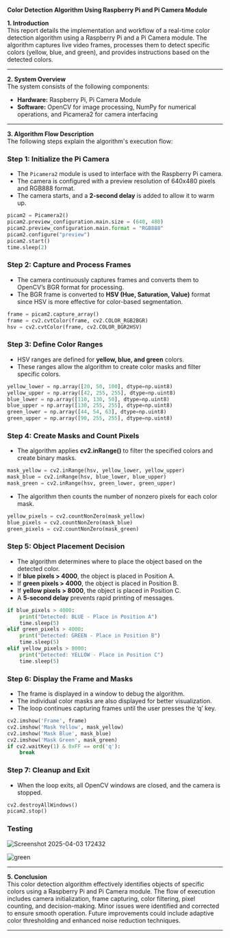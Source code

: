 **Color Detection Algorithm Using Raspberry Pi and Pi Camera Module** 

**1. Introduction**  
This report details the implementation and workflow of a real-time color detection algorithm using a Raspberry Pi and a Pi Camera module. The algorithm captures live video frames, processes them to detect specific colors (yellow, blue, and green), and provides instructions based on the detected colors.

---

**2. System Overview**  
The system consists of the following components:
- **Hardware:** Raspberry Pi, Pi Camera Module
- **Software:** OpenCV for image processing, NumPy for numerical operations, and Picamera2 for camera interfacing

---

**3. Algorithm Flow Description**  
The following steps explain the algorithm's execution flow:

### **Step 1: Initialize the Pi Camera**  
- The `Picamera2` module is used to interface with the Raspberry Pi camera.
- The camera is configured with a preview resolution of 640x480 pixels and RGB888 format.
- The camera starts, and a **2-second delay** is added to allow it to warm up.

```python
picam2 = Picamera2()
picam2.preview_configuration.main.size = (640, 480)
picam2.preview_configuration.main.format = "RGB888"
picam2.configure("preview")
picam2.start()
time.sleep(2)
```

### **Step 2: Capture and Process Frames**  
- The camera continuously captures frames and converts them to OpenCV’s BGR format for processing.
- The BGR frame is converted to **HSV (Hue, Saturation, Value)** format since HSV is more effective for color-based segmentation.

```python
frame = picam2.capture_array()
frame = cv2.cvtColor(frame, cv2.COLOR_RGB2BGR)
hsv = cv2.cvtColor(frame, cv2.COLOR_BGR2HSV)
```

### **Step 3: Define Color Ranges**  
- HSV ranges are defined for **yellow, blue, and green** colors.
- These ranges allow the algorithm to create color masks and filter specific colors.

```python
yellow_lower = np.array([20, 50, 100], dtype=np.uint8)
yellow_upper = np.array([42, 255, 255], dtype=np.uint8)
blue_lower = np.array([110, 130, 50], dtype=np.uint8)
blue_upper = np.array([130, 255, 255], dtype=np.uint8)
green_lower = np.array([44, 54, 63], dtype=np.uint8)
green_upper = np.array([90, 255, 255], dtype=np.uint8)
```

### **Step 4: Create Masks and Count Pixels**  
- The algorithm applies **cv2.inRange()** to filter the specified colors and create binary masks.

```python
mask_yellow = cv2.inRange(hsv, yellow_lower, yellow_upper)
mask_blue = cv2.inRange(hsv, blue_lower, blue_upper)
mask_green = cv2.inRange(hsv, green_lower, green_upper)
```

- The algorithm then counts the number of nonzero pixels for each color mask.

```python
yellow_pixels = cv2.countNonZero(mask_yellow)
blue_pixels = cv2.countNonZero(mask_blue)
green_pixels = cv2.countNonZero(mask_green)
```

### **Step 5: Object Placement Decision**  
- The algorithm determines where to place the object based on the detected color.
- If **blue pixels > 4000**, the object is placed in Position A.
- If **green pixels > 4000**, the object is placed in Position B.
- If **yellow pixels > 8000**, the object is placed in Position C.
- A **5-second delay** prevents rapid printing of messages.

```python
if blue_pixels > 4000:
    print("Detected: BLUE - Place in Position A")
    time.sleep(5)
elif green_pixels > 4000:
    print("Detected: GREEN - Place in Position B")
    time.sleep(5)
elif yellow_pixels > 8000:
    print("Detected: YELLOW - Place in Position C")
    time.sleep(5)
```

### **Step 6: Display the Frame and Masks**  
- The frame is displayed in a window to debug the algorithm.
- The individual color masks are also displayed for better visualization.
- The loop continues capturing frames until the user presses the ‘q’ key.

```python
cv2.imshow('Frame', frame)
cv2.imshow('Mask Yellow', mask_yellow)
cv2.imshow('Mask Blue', mask_blue)
cv2.imshow('Mask Green', mask_green)
if cv2.waitKey(1) & 0xFF == ord('q'):
    break
```

### **Step 7: Cleanup and Exit**  
- When the loop exits, all OpenCV windows are closed, and the camera is stopped.

```python
cv2.destroyAllWindows()
picam2.stop()
```
### Testing 
![Screenshot 2025-04-03 172432](https://github.com/user-attachments/assets/074fe6ed-a5f1-4878-9bfb-c98812c14845)

![green](https://github.com/user-attachments/assets/fa4804e2-3bf1-4952-a753-b346c0fd4633)



---


**5. Conclusion**  
This color detection algorithm effectively identifies objects of specific colors using a Raspberry Pi and Pi Camera module. The flow of execution includes camera initialization, frame capturing, color filtering, pixel counting, and decision-making. Minor issues were identified and corrected to ensure smooth operation. Future improvements could include adaptive color thresholding and enhanced noise reduction techniques.

---

